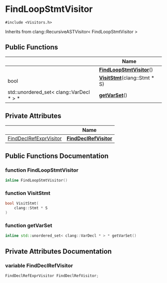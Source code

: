 # FindLoopStmtVisitor






`#include <Visitors.h>`

Inherits from clang::RecursiveASTVisitor< FindLoopStmtVisitor >

## Public Functions

|                | Name           |
| -------------- | -------------- |
| | **[FindLoopStmtVisitor](../Classes/classFindLoopStmtVisitor.md#function-findloopstmtvisitor)**() |
| bool | **[VisitStmt](../Classes/classFindLoopStmtVisitor.md#function-visitstmt)**(clang::Stmt * S) |
| std::unordered_set< clang::VarDecl * > * | **[getVarSet](../Classes/classFindLoopStmtVisitor.md#function-getvarset)**() |

## Private Attributes

|                | Name           |
| -------------- | -------------- |
| [FindDeclRefExprVisitor](../Classes/classFindDeclRefExprVisitor.md) | **[FindDeclRefVisitor](../Classes/classFindLoopStmtVisitor.md#variable-finddeclrefvisitor)**  |

## Public Functions Documentation

### function FindLoopStmtVisitor

```cpp
inline FindLoopStmtVisitor()
```


### function VisitStmt

```cpp
bool VisitStmt(
    clang::Stmt * S
)
```


### function getVarSet

```cpp
inline std::unordered_set< clang::VarDecl * > * getVarSet()
```


## Private Attributes Documentation

### variable FindDeclRefVisitor

```cpp
FindDeclRefExprVisitor FindDeclRefVisitor;
```


